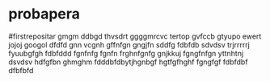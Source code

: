 # probapera
#firstrepositar
gmgm
ddbgd
thvsdrt
ggggmrcvc
tertop
gvfccb
gtyupo
ewert
jojoj
googol
dfdfd
gnn vcgnh
gffnfgn
gngjfn
sddfg
fdbfdb
sdvdsv
trjrrrrrj
fyuubgfgh
fdbfddd
fgnfnfg
fgnfn
frghnfgnfg
gnjkkuj
fgngfnfgn
yttnhtnj
dsvdsv
hdfgfbn
ghmghm
fdddbfdbytjhgnbgf
hgtfgfhghf
fgngfgf
fdbfdbf
dfbfbfd

